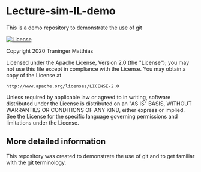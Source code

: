 # Lecture-sim-IL-demo
This is a demo repository to demonstrate the use of git

[![License](https://img.shields.io/badge/License-Apache%202.0-blue.svg)](https://opensource.org/licenses/Apache-2.0)

Copyright 2020 Traninger Matthias

Licensed under the Apache License, Version 2.0 (the "License");
you may not use this file except in compliance with the License.
You may obtain a copy of the License at

    http://www.apache.org/licenses/LICENSE-2.0

Unless required by applicable law or agreed to in writing, software
distributed under the License is distributed on an "AS IS" BASIS,
WITHOUT WARRANTIES OR CONDITIONS OF ANY KIND, either express or implied.
See the License for the specific language governing permissions and
limitations under the License.

## More detailed information
This repository was created to demonstrate the use of git and to get familiar with the git terminology.

